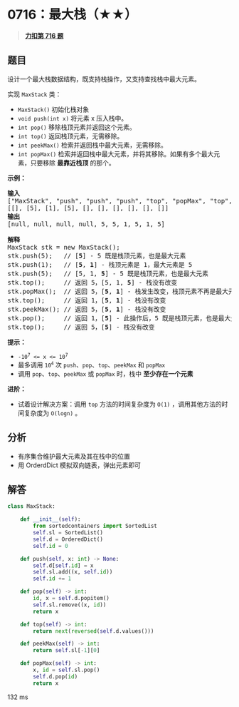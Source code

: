 # 0716：最大栈（★★）


> <u>**[力扣第 716 题](https://leetcode.cn/problems/max-stack/)**</u>

## 题目

<p>设计一个最大栈数据结构，既支持栈操作，又支持查找栈中最大元素。</p>

<p>实现 <code>MaxStack</code> 类：</p>

<ul>
<li><code>MaxStack()</code> 初始化栈对象</li>
<li><code>void push(int x)</code> 将元素 x 压入栈中。</li>
<li><code>int pop()</code> 移除栈顶元素并返回这个元素。</li>
<li><code>int top()</code> 返回栈顶元素，无需移除。</li>
<li><code>int peekMax()</code> 检索并返回栈中最大元素，无需移除。</li>
<li><code>int popMax()</code> 检索并返回栈中最大元素，并将其移除。如果有多个最大元素，只要移除 <strong>最靠近栈顶</strong> 的那个。</li>
</ul>



<p><strong>示例：</strong></p>

<pre>
<strong>输入</strong>
["MaxStack", "push", "push", "push", "top", "popMax", "top", "peekMax", "pop", "top"]
[[], [5], [1], [5], [], [], [], [], [], []]
<strong>输出</strong>
[null, null, null, null, 5, 5, 1, 5, 1, 5]

<strong>解释</strong>
MaxStack stk = new MaxStack();
stk.push(5);   // [<strong>5</strong>] - 5 既是栈顶元素，也是最大元素
stk.push(1);   // [<strong>5</strong>, <strong>1</strong>] - 栈顶元素是 1，最大元素是 5
stk.push(5);   // [5, 1, <strong>5</strong>] - 5 既是栈顶元素，也是最大元素
stk.top();     // 返回 5，[5, 1, <strong>5</strong>] - 栈没有改变
stk.popMax();  // 返回 5，[<strong>5</strong>, <strong>1</strong>] - 栈发生改变，栈顶元素不再是最大元素
stk.top();     // 返回 1，[<strong>5</strong>, <strong>1</strong>] - 栈没有改变
stk.peekMax(); // 返回 5，[<strong>5</strong>, <strong>1</strong>] - 栈没有改变
stk.pop();     // 返回 1，[<strong>5</strong>] - 此操作后，5 既是栈顶元素，也是最大元素
stk.top();     // 返回 5，[<strong>5</strong>] - 栈没有改变
</pre>



<p><strong>提示：</strong></p>

<ul>
<li><code>-10<sup>7</sup> <= x <= 10<sup>7</sup></code></li>
<li>最多调用 <code>10<sup>4</sup></code> 次 <code>push</code>、<code>pop</code>、<code>top</code>、<code>peekMax</code> 和 <code>popMax</code></li>
<li>调用 <code>pop</code>、<code>top</code>、<code>peekMax</code> 或 <code>popMax</code> 时，栈中 <strong>至少存在一个元素</strong></li>
</ul>



<p><b>进阶：</b> </p>

<ul>
<li>试着设计解决方案：调用 <code>top</code> 方法的时间复杂度为 <code>O(1)</code> ，调用其他方法的时间复杂度为 <code>O(logn)</code> 。 </li>
</ul>


## 分析

- 有序集合维护最大元素及其在栈中的位置
- 用 OrderdDict 模拟双向链表，弹出元素即可

## 解答

```python
class MaxStack:

    def __init__(self):
        from sortedcontainers import SortedList
        self.sl = SortedList()
        self.d = OrderedDict()
        self.id = 0

    def push(self, x: int) -> None:
        self.d[self.id] = x
        self.sl.add((x, self.id))
        self.id += 1

    def pop(self) -> int:
        id, x = self.d.popitem()
        self.sl.remove((x, id))
        return x

    def top(self) -> int:
        return next(reversed(self.d.values()))

    def peekMax(self) -> int:
        return self.sl[-1][0]

    def popMax(self) -> int:
        x, id = self.sl.pop()
        self.d.pop(id)
        return x
```

132 ms
